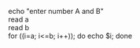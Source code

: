  
echo "enter number A and B" <br>
read a  <br>
read b     <br>
for ((i=a; i<=b; i++)); do echo $i; done
